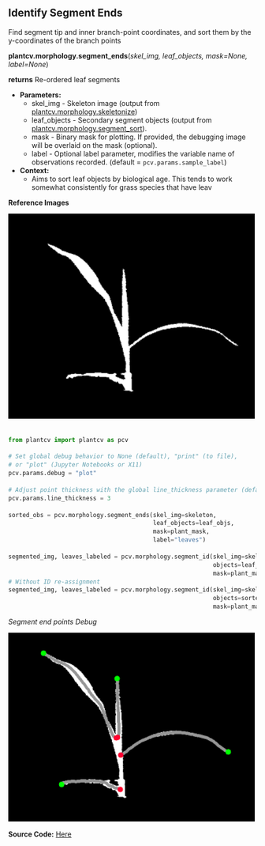 ## Identify Segment Ends

Find segment tip and inner branch-point coordinates, and sort them by the y-coordinates of the branch points

**plantcv.morphology.segment_ends**(*skel_img, leaf_objects, mask=None, label=None*)

**returns** Re-ordered leaf segments

- **Parameters:**
    - skel_img - Skeleton image (output from [plantcv.morphology.skeletonize](skeletonize.md))
    - leaf_objects - Secondary segment objects (output from [plantcv.morphology.segment_sort](segment_sort.md)).
    - mask - Binary mask for plotting. If provided, the debugging image will be overlaid on the mask (optional).
    - label - Optional label parameter, modifies the variable name of observations recorded. (default = `pcv.params.sample_label`)
- **Context:**
    - Aims to sort leaf objects by biological age. This tends to work somewhat consistently for grass species that have leav

**Reference Images**

![Screenshot](img/documentation_images/segment_ends/setaria_mask.png)

```python

from plantcv import plantcv as pcv

# Set global debug behavior to None (default), "print" (to file), 
# or "plot" (Jupyter Notebooks or X11)
pcv.params.debug = "plot"

# Adjust point thickness with the global line_thickness parameter (default = 5)
pcv.params.line_thickness = 3 

sorted_obs = pcv.morphology.segment_ends(skel_img=skeleton,
                                         leaf_objects=leaf_objs,
                                         mask=plant_mask,
                                         label="leaves")

segmented_img, leaves_labeled = pcv.morphology.segment_id(skel_img=skeleton, 
                                                          objects=leaf_objs,
                                                          mask=plant_mask
# Without ID re-assignment
segmented_img, leaves_labeled = pcv.morphology.segment_id(skel_img=skeleton, 
                                                          objects=sorted_obs,
                                                          mask=plant_mask)

```

*Segment end points Debug*

![Screenshot](img/documentation_images/segment_ends/segment_end_pts.png)

**Source Code:** [Here](https://github.com/danforthcenter/plantcv/blob/main/plantcv/plantcv/morphology/segment_ends.py)
